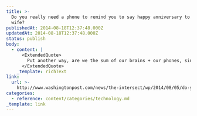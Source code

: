 ```yaml
---
title: >-
  Do you really need a phone to remind you to say happy anniversary to your
  wife?
publishedAt: 2014-08-18T12:37:48.000Z
updatedAt: 2014-08-18T12:37:48.000Z
status: publish
body:
  - content: |
      <ExtendedQuote>
        Put another way, are we the sum of our brains + our phones, since those phones are with us all the time? If a person is so forgetful and self-involved that she neglects to say even a quick "happy birthday" to her mother -- but then her phone reminds her -- is she still forgetful and self-involved? Or has the phone fundamentally changed her character?
      </ExtendedQuote>
    _template: richText
link:
  url: >-
    http://www.washingtonpost.com/news/the-intersect/wp/2014/08/05/do-you-really-need-a-phone-to-remind-you-to-say-happy-anniversary-to-your-wife/
categories:
  - reference: content/categories/technology.md
_template: link
---
```



